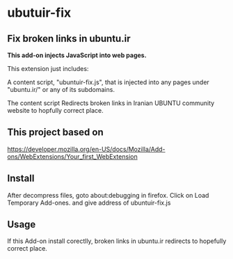 # ubutuir-fix

## Fix broken links in ubuntu.ir

**This add-on injects JavaScript into web pages.**

This extension just includes:

A content script, "ubuntuir-fix.js", that is injected into any pages
under "ubuntu.ir/" or any of its subdomains.

The content script Redirects broken links in Iranian UBUNTU community website
to hopfully correct place.

## This project based on 

https://developer.mozilla.org/en-US/docs/Mozilla/Add-ons/WebExtensions/Your_first_WebExtension

## Install

After decompress files, goto about:debugging in firefox.
Click on Load Temporary Add-ones.
and give address of ubuntuir-fix.js

## Usage

If this Add-on install corectlly, broken links in ubuntu.ir redirects to hopefully
correct place.
